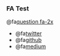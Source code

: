### FA Test

@fa[question fa-2x](Questions)

- @fa[twitter](@gitpitch)
- @fa[github](gitpitch) 
- @fa[medium](@gitpitch) 

